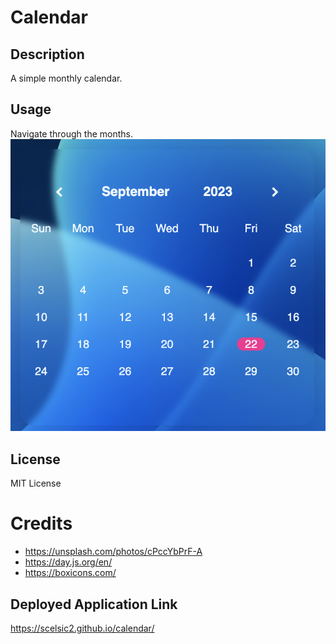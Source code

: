 # Calendar

## Description

A simple monthly calendar.

## Usage

Navigate through the months.
![Month view](./assets/images/s1.png)

## License

MIT License

# Credits
- https://unsplash.com/photos/cPccYbPrF-A
- https://day.js.org/en/
- https://boxicons.com/

## Deployed Application Link

https://scelsic2.github.io/calendar/